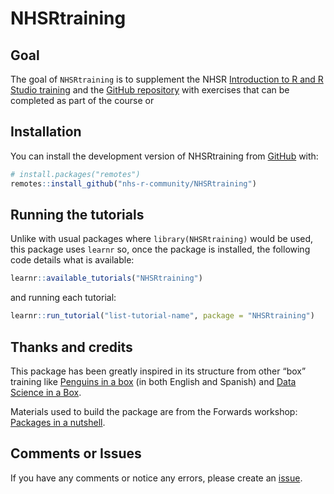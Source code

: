 
<!-- README.md is generated from README.Rmd. Please edit that file -->

# NHSRtraining

<!-- badges: start -->
<!-- badges: end -->

## Goal

The goal of `NHSRtraining` is to supplement the NHSR [Introduction to R
and R Studio training](https://nhs-r-community.github.io/intro_r/) and
the [GitHub repository](https://github.com/nhs-r-community/intro_r) with
exercises that can be completed as part of the course or

## Installation

You can install the development version of NHSRtraining from
[GitHub](https://github.com/) with:

``` r
# install.packages("remotes")
remotes::install_github("nhs-r-community/NHSRtraining")
```

## Running the tutorials

Unlike with usual packages where `library(NHSRtraining)` would be used,
this package uses `learnr` so, once the package is installed, the
following code details what is available:

``` r
learnr::available_tutorials("NHSRtraining")
```

and running each tutorial:

``` r
learnr::run_tutorial("list-tutorial-name", package = "NHSRtraining")
```

## Thanks and credits

This package has been greatly inspired in its structure from other “box”
training like [Penguins in a
box](https://github.com/demar01/penguinsbox) (in both English and
Spanish) and [Data Science in a Box](https://datasciencebox.org/).

Materials used to build the package are from the Forwards workshop:
[Packages in a
nutshell](https://github.com/forwards/workshops/tree/dc5b9fba5cdfbebc737a0a393b374a18378be122).

## Comments or Issues

If you have any comments or notice any errors, please create an
[issue](https://github.com/nhs-r-community/NHSRtraining/issues).
